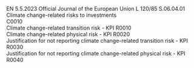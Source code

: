 EN  5.5.2023 Official Journal of the European Union L 120/85
 S.06.04.01  
Climate change-related risks to investments  
C0010  
Climate change-related transition risk - KPI  R0010  
Climate change-related physical risk - KPI  R0020  
Justification for not reporting climate change-related transition risk - KPI  R0030  
Justification for not reporting climate change-related physical risk - KPI  R0040